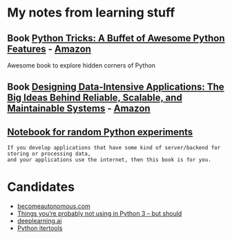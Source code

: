 
# My notes from learning stuff

## Book [Python Tricks: A Buffet of Awesome Python Features](python_tricks.ipynb) - [Amazon](https://www.amazon.com/Python-Tricks-Buffet-Awesome-Features/dp/1775093301)
Awesome book to explore hidden corners of Python

## Book [Designing Data-Intensive Applications: The Big Ideas Behind Reliable, Scalable, and Maintainable Systems](data_intensive.md) - [Amazon](https://www.amazon.com/Designing-Data-Intensive-Applications-Reliable-Maintainable/dp/1449373321)

## [Notebook for random Python experiments](random_python_experiments.ipynb)

```
If you develop applications that have some kind of server/backend for storing or processing data, 
and your applications use the internet, then this book is for you.
```

# Candidates

* [becomeautonomous.com](https://becomeautonomous.com/)
* [Things you’re probably not using in Python 3 – but should](https://datawhatnow.com/things-you-are-probably-not-using-in-python-3-but-should/)
* [deeplearning.ai](https://www.deeplearning.ai/)
* [Python itertools](https://docs.python.org/3.6/library/itertools.html)


